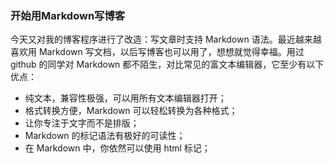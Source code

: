 ### 开始用Markdown写博客

今天又对我的博客程序进行了改造：写文章时支持 Markdown 语法。最近越来越喜欢用 Markdown 写文档，以后写博客也可以用了，想想就觉得幸福。用过 github 的同学对 Markdown 都不陌生，对比常见的富文本编辑器，它至少有以下优点：

- 纯文本，兼容性极强，可以用所有文本编辑器打开；
- 格式转换方便，Markdown 可以轻松转换为各种格式；
- 让你专注于文字而不是排版；
- Markdown 的标记语法有极好的可读性；
- 在 Markdown 中，你依然可以使用 html 标记；